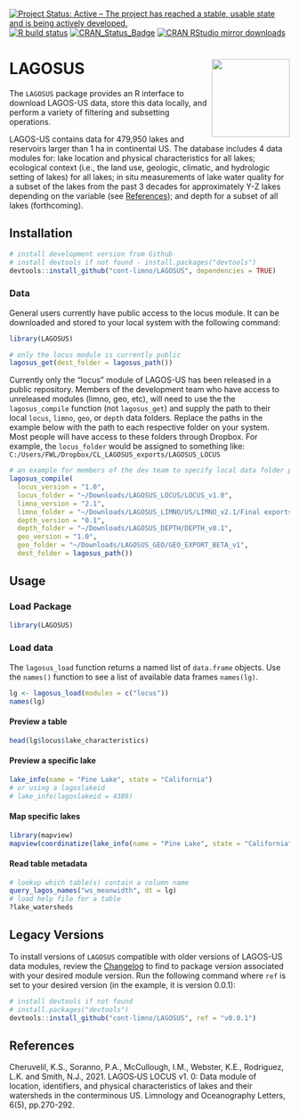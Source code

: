 
<!-- README.md is generated from README.Rmd. Please edit that file -->

[![Project Status: Active – The project has reached a stable, usable
state and is being actively
developed.](https://www.repostatus.org/badges/latest/active.svg)](https://www.repostatus.org/#active)
[![R build
status](https://github.com/cont-limno/LAGOSUS/workflows/R-CMD-check/badge.svg)](https://github.com/cont-limno/LAGOSUS/actions)
[![CRAN\_Status\_Badge](http://www.r-pkg.org/badges/version/LAGOSUS)](https://cran.r-project.org/package=LAGOSUS)
[![CRAN RStudio mirror
downloads](http://cranlogs.r-pkg.org/badges/LAGOSUS)](https://cran.r-project.org/package=LAGOSUS)

# LAGOSUS <img src="man/figures/logo.png" align="right" height=140/>

The `LAGOSUS` package provides an R interface to download LAGOS-US data,
store this data locally, and perform a variety of filtering and
subsetting operations.

LAGOS-US contains data for 479,950 lakes and reservoirs larger than 1 ha
in continental US. The database includes 4 data modules for: lake
location and physical characteristics for all lakes; ecological context
(i.e., the land use, geologic, climatic, and hydrologic setting of
lakes) for all lakes; in situ measurements of lake water quality for a
subset of the lakes from the past 3 decades for approximately Y-Z lakes
depending on the variable (see
[References](https://github.com/cont-limno/LAGOSUS#references)); and
depth for a subset of all lakes (forthcoming).

## Installation

``` r
# install development version from Github
# install devtools if not found - install.packages("devtools")
devtools::install_github("cont-limno/LAGOSUS", dependencies = TRUE)
```

### Data

General users currently have public access to the locus module. It can
be downloaded and stored to your local system with the following
command:

``` r
library(LAGOSUS)

# only the locus module is currently public
lagosus_get(dest_folder = lagosus_path())
```

Currently only the “locus” module of LAGOS-US has been released in a
public repository. Members of the development team who have access to
unreleased modules (limno, geo, etc), will need to use the the
`lagosus_compile` function (not `lagosus_get`) and supply the path to
their local `locus`, `limno`, `geo`, or `depth` data folders. Replace
the paths in the example below with the path to each respective folder
on your system. Most people will have access to these folders through
Dropbox. For example, the `locus_folder` would be assigned to something
like: `C:/Users/FWL/Dropbox/CL_LAGOSUS_exports/LAGOSUS_LOCUS`

<!-- dir("../../../Downloads/") -->

``` r
# an example for members of the dev team to specify local data folder paths
lagosus_compile(
  locus_version = "1.0",
  locus_folder = "~/Downloads/LAGOSUS_LOCUS/LOCUS_v1.0",
  limno_version = "2.1",
  limno_folder = "~/Downloads/LAGOSUS_LIMNO/US/LIMNO_v2.1/Final exports",
  depth_version = "0.1",
  depth_folder = "~/Downloads/LAGOSUS_DEPTH/DEPTH_v0.1",
  geo_version = "1.0",
  geo_folder = "~/Downloads/LAGOSUS_GEO/GEO_EXPORT_BETA_v1",
  dest_folder = lagosus_path())
```

## Usage

### Load Package

``` r
library(LAGOSUS)
```

### Load data

The `lagosus_load` function returns a named list of `data.frame`
objects. Use the `names()` function to see a list of available data
frames `names(lg)`.

``` r
lg <- lagosus_load(modules = c("locus"))
names(lg)
```

<!-- ```{r load_data_cached, eval=FALSE, echo=FALSE} -->
<!-- dt <- readRDS(system.file("lagos_test_subset.rds", package = "LAGOSUS")) -->
<!-- names(dt) -->
<!-- ``` -->
<!-- #### Locate tables containing a variable  -->
<!-- ```{r eval=FALSE} -->
<!-- query_lagos_names("secchi") -->
<!-- ``` -->
<!-- ```{r echo=FALSE, eval=FALSE} -->
<!-- query_lagos_names("secchi", dt = dt) -->
<!-- ``` -->

#### Preview a table

``` r
head(lg$locus$lake_characteristics)
```

#### Preview a specific lake

``` r
lake_info(name = "Pine Lake", state = "California")
# or using a lagoslakeid
# lake_info(lagoslakeid = 4389)
```

#### Map specific lakes

``` r
library(mapview)
mapview(coordinatize(lake_info(name = "Pine Lake", state = "California")))
```

#### Read table metadata

``` r
# lookup which table(s) contain a column name
query_lagos_names("ws_meanwidth", dt = lg)
# load help file for a table
?lake_watersheds
```

<!-- ```{r load printr, echo=FALSE,message=FALSE,results='hide', eval=FALSE} -->
<!-- loadNamespace("printr") -->
<!-- ``` -->
<!-- ```{r Read metadata for individual tables, eval=FALSE} -->
<!-- help.search("datasets", package = "LAGOSUS") -->
<!-- ``` -->
<!-- ```{r unload printr, echo=FALSE, eval=FALSE} -->
<!-- unloadNamespace("printr") -->
<!-- ``` -->

## Legacy Versions

To install versions of `LAGOSUS` compatible with older versions of
LAGOS-US data modules, review the
[Changelog](https://cont-limno.github.io/LAGOSUS/news/index.html) to
find to package version associated with your desired module version. Run
the following command where `ref` is set to your desired version (in the
example, it is version 0.0.1):

``` r
# install devtools if not found
# install.packages("devtools")
devtools::install_github("cont-limno/LAGOSUS", ref = "v0.0.1")
```

## References

Cheruvelil, K.S., Soranno, P.A., McCullough, I.M., Webster, K.E.,
Rodriguez, L.K. and Smith, N.J., 2021. LAGOS‐US LOCUS v1. 0: Data module
of location, identifiers, and physical characteristics of lakes and
their watersheds in the conterminous US. Limnology and Oceanography
Letters, 6(5), pp.270-292.
